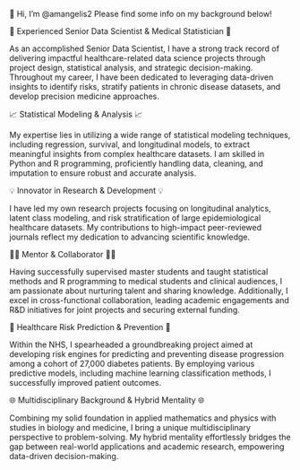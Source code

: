 👋 Hi, I’m @amangelis2
Please find some info on my background below!

🔬 Experienced Senior Data Scientist & Medical Statistician 🔬

As an accomplished Senior Data Scientist, I have a strong track record of delivering impactful healthcare-related data science projects through project design, statistical analysis, and strategic decision-making. Throughout my career, I have been dedicated to leveraging data-driven insights to identify risks, stratify patients in chronic disease datasets, and develop precision medicine approaches.

📈 Statistical Modeling & Analysis 📈

My expertise lies in utilizing a wide range of statistical modeling techniques, including regression, survival, and longitudinal models, to extract meaningful insights from complex healthcare datasets. I am skilled in Python and R programming, proficiently handling data, cleaning, and imputation to ensure robust and accurate analysis.

💡 Innovator in Research & Development 💡

I have led my own research projects focusing on longitudinal analytics, latent class modeling, and risk stratification of large epidemiological healthcare datasets. My contributions to high-impact peer-reviewed journals reflect my dedication to advancing scientific knowledge.

👨‍🏫 Mentor & Collaborator 👩‍🏫

Having successfully supervised master students and taught statistical methods and R programming to medical students and clinical audiences, I am passionate about nurturing talent and sharing knowledge. Additionally, I excel in cross-functional collaboration, leading academic engagements and R&D initiatives for joint projects and securing external funding.

🏥 Healthcare Risk Prediction & Prevention 🏥

Within the NHS, I spearheaded a groundbreaking project aimed at developing risk engines for predicting and preventing disease progression among a cohort of 27,000 diabetes patients. By employing various predictive models, including machine learning classification methods, I successfully improved patient outcomes.

🌐 Multidisciplinary Background & Hybrid Mentality 🌐

Combining my solid foundation in applied mathematics and physics with studies in biology and medicine, I bring a unique multidisciplinary perspective to problem-solving. My hybrid mentality effortlessly bridges the gap between real-world applications and academic research, empowering data-driven decision-making.
